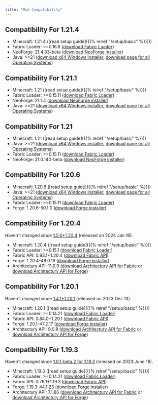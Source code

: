 ```yaml
---
title: "Mod Compatibility"
---
```


Compatibility For 1.21.4
---------------------------

* Minecraft: 1.21.4 ([read setup guide]({{% relref "/setup/basic" %}})))
* Fabric Loader: >=0.16.9 ([download Fabric Loader](https://fabricmc.net/use/installer/))
* NeoForge: 21.4.33-beta ([download NeoForge installer](https://maven.neoforged.net/releases/net/neoforged/neoforge/21.3.4-beta/neoforge-21.3.4-beta-installer.jar))
* Java: >=21 ([download x64 Windows installer](https://download.oracle.com/java/21/latest/jdk-21_windows-x64_bin.msi), [download page for all Operating Systems](https://www.oracle.com/java/technologies/downloads/#java21))

Compatibility For 1.21.1
---------------------------

* Minecraft: 1.21 ([read setup guide]({{% relref "/setup/basic" %}}))
* Fabric Loader: >=0.15.11 ([download Fabric Loader](https://fabricmc.net/use/installer/))
* NeoForge: 21.1.4 ([download NeoForge installer](https://maven.neoforged.net/releases/net/neoforged/neoforge/21.1.4/neoforge-21.1.4-installer.jar))
* Java: >=21 ([download x64 Windows installer](https://download.oracle.com/java/21/latest/jdk-21_windows-x64_bin.msi), [download page for all Operating Systems](https://www.oracle.com/java/technologies/downloads/#java21))

Compatibility For 1.21
---------------------------

* Minecraft: 1.21 ([read setup guide]({{% relref "/setup/basic" %}}))
* Java: >=21 ([download x64 Windows installer](https://download.oracle.com/java/21/latest/jdk-21_windows-x64_bin.msi), [download page for all Operating Systems](https://www.oracle.com/java/technologies/downloads/#java21))
* Fabric Loader: >=0.15.11 ([download Fabric Loader](https://fabricmc.net/use/installer/))
* NeoForge: 21.0.140-beta ([download NeoForge installer](https://maven.neoforged.net/releases/net/neoforged/neoforge/21.0.140-beta/neoforge-21.0.140-beta-installer.jar))

Compatibility For 1.20.6
---------------------------

* Minecraft: 1.20.6 ([read setup guide]({{% relref "/setup/basic" %}}))
* Java: >=21 ([download x64 Windows installer](https://download.oracle.com/java/21/latest/jdk-21_windows-x64_bin.msi), [download page for all Operating Systems](https://www.oracle.com/java/technologies/downloads/#java21))
* Fabric Loader: >=0.15.11 ([download Fabric Loader](https://fabricmc.net/use/installer/))
* Forge: 1.20.6-50.1.0 ([download Forge installer](https://maven.minecraftforge.net/net/minecraftforge/forge/1.20.6-50.1.0/forge-1.20.6-50.1.0-installer.jar))

Compatibility For 1.20.4
---------------------------

Haven't changed since [1.5.0+1.20.4](https://github.com/khanshoaib3/minecraft-access/releases/tag/v1.5.0-1.20) (released on 2024 Jan 16).

* Minecraft: 1.20.4 ([read setup guide]({{% relref "/setup/basic" %}}))
* Fabric Loader: >=0.15.1 ([download Fabric Loader](https://fabricmc.net/use/installer/))
* Fabric API: 0.93.1+1.20.4 ([download Fabric API](https://cdn.modrinth.com/data/P7dR8mSH/versions/2sYBLn0C/fabric-api-0.93.1%2B1.20.4.jar))
* Forge: 1.20.4-49.0.19 ([download Forge installer](https://maven.minecraftforge.net/net/minecraftforge/forge/1.20.4-49.0.19/forge-1.20.4-49.0.19-installer.jar))
* Architectury API: 11.0.9 ([download Architectury API for Fabric](https://cdn.modrinth.com/data/lhGA9TYQ/versions/ekLaVOwe/architectury-11.0.9-fabric.jar) or [download Architectury API for Forge](https://cdn.modrinth.com/data/lhGA9TYQ/versions/GASUTIWF/architectury-11.0.9-minecraftforge.jar))

Compatibility For 1.20.1
---------------------------

Haven't changed since [1.4.1+1.20.1](https://github.com/khanshoaib3/minecraft-access/releases/tag/v1.4.1-1.20.1) (released on 2023 Dec 13).

* Minecraft: 1.20.1 ([read setup guide]({{% relref "/setup/basic" %}}))
* Fabric Loader: >=0.14.21 ([download Fabric Loader](https://fabricmc.net/use/installer/))
* Fabric API: 0.84.0+1.20.1 ([download Fabric API](https://cdn.modrinth.com/data/P7dR8mSH/versions/FLGCXPFi/fabric-api-0.84.0%2B1.20.1.jar))
* Forge: 1.20.1-47.2.17 ([download Forge installer](https://maven.minecraftforge.net/net/minecraftforge/forge/1.20.1-47.2.17/forge-1.20.1-47.2.17-installer.jar))
* Architectury API: 9.0.8 ([download Architectury API for Fabric](https://cdn.modrinth.com/data/lhGA9TYQ/versions/TWylwR7P/architectury-9.0.8-fabric.jar) or [download Architectury API for Forge](https://cdn.modrinth.com/data/lhGA9TYQ/versions/ON7CwM6M/architectury-9.0.8-forge.jar))

Compatibility For 1.19.3
---------------------------

Haven't changed since [1.0.1-beta.2 for 1.19.3](https://github.com/khanshoaib3/minecraft-access/releases/tag/v1.0.1-beta.2) (released on 2023 June 18).

* Minecraft: 1.19.3 ([read setup guide]({{% relref "/setup/basic" %}}))
* Fabric Loader: >=0.14.21 ([download Fabric Loader](https://fabricmc.net/use/installer/))
* Fabric API: 0.76.1+1.19.3 ([download Fabric API](https://cdn.modrinth.com/data/P7dR8mSH/versions/jyKnHEDY/fabric-api-0.76.1%2B1.19.3.jar))
* Forge: 1.19.3-44.1.23 ([download Forge installer](https://maven.minecraftforge.net/net/minecraftforge/forge/1.19.3-44.1.0/forge-1.19.3-44.1.0-installer.jar))
* Architectury API: 7.1.86 ([download Architectury API for Fabric](https://cdn.modrinth.com/data/lhGA9TYQ/versions/OFLHUcGo/architectury-7.1.86-fabric.jar) or [download Architectury API for Forge](https://cdn.modrinth.com/data/lhGA9TYQ/versions/lReYANwU/architectury-7.1.86-forge.jar))
